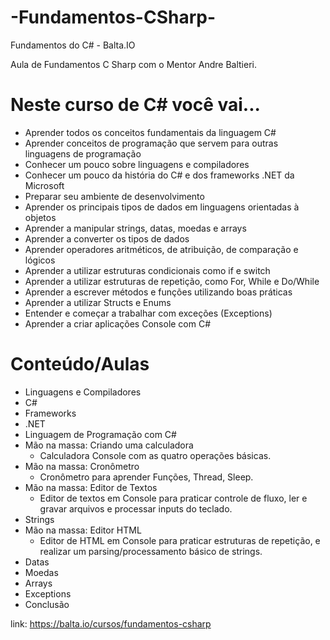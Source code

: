 # -Fundamentos-CSharp-
 Fundamentos do C# - Balta.IO
 
 Aula de Fundamentos C Sharp com o Mentor Andre Baltieri.

# Neste curso de C# você vai...
- Aprender todos os conceitos fundamentais da linguagem C#
- Aprender conceitos de programação que servem para outras linguagens de programação
- Conhecer um pouco sobre linguagens e compiladores
- Conhecer um pouco da história do C# e dos frameworks .NET da Microsoft
- Preparar seu ambiente de desenvolvimento
- Aprender os principais tipos de dados em linguagens orientadas à objetos
- Aprender a manipular strings, datas, moedas e arrays
- Aprender a converter os tipos de dados
- Aprender operadores aritméticos, de atribuição, de comparação e lógicos
- Aprender a utilizar estruturas condicionais como if e switch
- Aprender a utilizar estruturas de repetição, como For, While e Do/While
- Aprender a escrever métodos e funções utilizando boas práticas
- Aprender a utilizar Structs e Enums
- Entender e começar a trabalhar com exceções (Exceptions)
- Aprender a criar aplicações Console com C#
 
 
 # Conteúdo/Aulas
 - Linguagens e Compiladores
 - C#
 - Frameworks
 - .NET
 - Linguagem de Programação com C#
 - Mão na massa: Criando uma calculadora
     - Calculadora Console com as quatro operações básicas.
- Mão na massa: Cronômetro
     - Cronômetro para aprender Funções, Thread, Sleep.
- Mão na massa: Editor de Textos
     - Editor de textos em Console para praticar controle de fluxo, ler e gravar arquivos e processar inputs do teclado.
- Strings
- Mão na massa: Editor HTML
     - Editor de HTML em Console para praticar estruturas de repetição, e realizar um parsing/processamento básico de strings.
- Datas
- Moedas
- Arrays
- Exceptions
- Conclusão

link: https://balta.io/cursos/fundamentos-csharp
